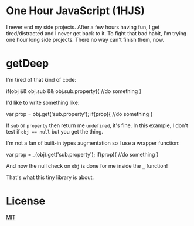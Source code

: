 One Hour JavaScript (1HJS)
=========================
I never end my side projects. After a few hours having fun, I get tired/distracted and I never get back to it.
To fight that bad habit, I'm trying one hour long side projects. There no way can't finish them, now.

getDeep
=======
I'm tired of that kind of code:

if(obj && obj.sub && obj.sub.property){
  //do something
}

I'd like to write something like:

var prop = obj.get('sub.property');
if(prop){
  //do something
}

If `sub` or `property` then return me `undefined`, it's fine. In this example, I don't test if `obj == null` but you get the thing.

I'm not a fan of built-in types augmentation so I use a wrapper function:

var prop = _(obj).get('sub.property');
if(prop){
  //do something
}

And now the null check on `obj` is done for me inside the `_` function!

That's what this tiny library is about.

License
=======
[MIT](/floriancargoet/1HJS-getDeep/blob/master/LICENSE)